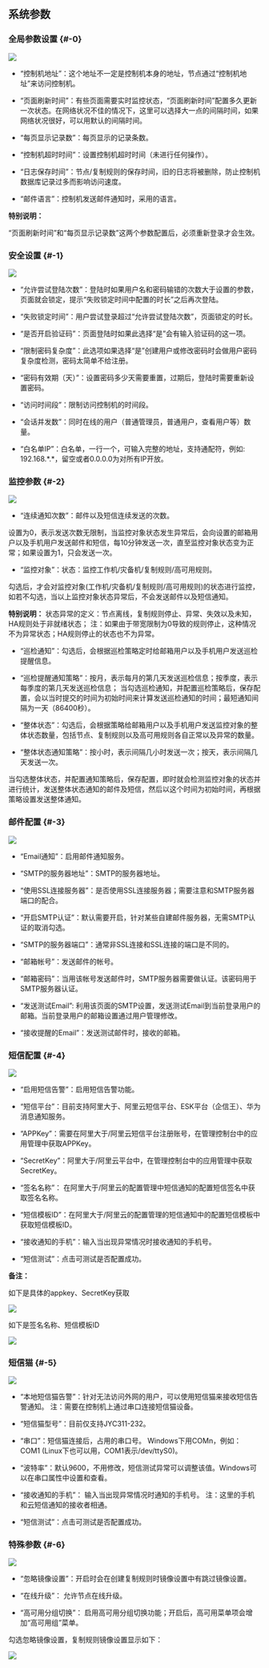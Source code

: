 ## 系统参数

### 全局参数设置 {#-0}

![](/assets/v6.1.20180413100112.png)

* “控制机地址”：这个地址不一定是控制机本身的地址，节点通过“控制机地址”来访问控制机。

* “页面刷新时间”：有些页面需要实时监控状态，“页面刷新时间”配置多久更新一次状态。在网络状况不佳的情况下，这里可以选择大一点的间隔时间，如果网络状况很好，可以用默认的间隔时间。

* “每页显示记录数”：每页显示的记录条数。

* “控制机超时时间”：设置控制机超时时间（未进行任何操作）。

* “日志保存时间”：节点/复制规则的保存时间，旧的日志将被删除，防止控制机数据库记录过多而影响访问速度。

* “邮件语言”：控制机发送邮件通知时，采用的语言。

**特别说明：**

“页面刷新时间”和“每页显示记录数”这两个参数配置后，必须重新登录才会生效。

### 安全设置 {#-1}

![](/assets/v6.1.20180413100225.png)

* “允许尝试登陆次数”：登陆时如果用户名和密码输错的次数大于设置的参数，页面就会锁定，提示“失败锁定时间中配置的时长”之后再次登陆。

* “失败锁定时间”：用户尝试登录超过“允许尝试登陆次数”，页面锁定的时长。

* “是否开启验证码”：页面登陆时如果此选择“是”会有输入验证码的这一项。

* “限制密码复杂度”：此选项如果选择“是”创建用户或修改密码时会做用户密码复杂度检测，密码太简单不给注册。

* “密码有效期（天）”：设置密码多少天需要重置，过期后，登陆时需要重新设置密码。

* “访问时间段”：限制访问控制机的时间段。

* “会话并发数”：同时在线的用户（普通管理员，普通用户，查看用户等）数量。

* “白名单IP”：白名单，一行一个，可输入完整的地址，支持通配符，例如: 192.168.\*.\*，留空或者0.0.0.0为对所有IP开放。

### 监控参数 {#-2}

![](/assets/v6.1.20180413100238.png)

* “连续通知次数”：邮件以及短信连续发送的次数。

设置为0，表示发送次数无限制，当监控对象状态发生异常后，会向设置的邮箱用户以及手机用户发送邮件和短信，每10分钟发送一次，直至监控对象状态变为正常；如果设置为1，只会发送一次。

* “监控对象”：状态：监控工作机/灾备机/复制规则/高可用规则。

勾选后，才会对监控对象(工作机/灾备机/复制规则/高可用规则)的状态进行监控，如若不勾选，当以上监控对象状态异常后，不会发送邮件以及短信通知。


**特别说明：** 状态异常的定义：节点离线，复制规则停止、异常、失效以及未知，HA规则处于非就绪状态；
注：如果由于带宽限制为0导致的规则停止，这种情况不为异常状态；HA规则停止的状态也不为异常。


* “巡检通知”：勾选后，会根据巡检策略定时给邮箱用户以及手机用户发送巡检提醒信息。

* “巡检提醒通知策略”：按月，表示每月的第几天发送巡检信息；按季度，表示每季度的第几天发送巡检信息；
当勾选巡检通知，并配置巡检策略后，保存配置，会以当时提交的时间为初始时间来计算发送巡检通知的时间；最短通知间隔为一天（86400秒）。

* “整体状态”：勾选后，会根据策略给邮箱用户以及手机用户发送监控对象的整体状态数量，包括节点、复制规则以及高可用规则各自正常以及异常的数量。

* “整体状态通知策略”：按小时，表示间隔几小时发送一次；按天，表示间隔几天发送一次。

当勾选整体状态，并配置通知策略后，保存配置，即时就会检测监控对象的状态并进行统计，发送整体状态通知的邮件及短信，然后以这个时间为初始时间，再根据策略设置发送整体通知。



### 邮件配置 {#-3}

![](/assets/v6.1.20180413100307.png)

* “Email通知”：启用邮件通知服务。

* “SMTP的服务器地址”：SMTP的服务器地址。

* “使用SSL连接服务器”：是否使用SSL连接服务器；需要注意和SMTP服务器端口的配合。

* “开启SMTP认证”：默认需要开启，针对某些自建邮件服务器，无需SMTP认证的取消勾选。

* “SMTP的服务器端口”：通常非SSL连接和SSL连接的端口是不同的。

* “邮箱帐号”：发送邮件的帐号。

* “邮箱密码”：当用该帐号发送邮件时，SMTP服务器需要做认证。该密码用于SMTP服务器认证。

* “发送测试Email”: 利用该页面的SMTP设置，发送测试Email到当前登录用户的邮箱。当前登录用户的邮箱设置通过用户管理修改。

* “接收提醒的Email”：发送测试邮件时，接收的邮箱。

### 短信配置 {#-4}

![](/assets/v6.1.20180413100327.png)

* “启用短信告警”：启用短信告警功能。

* “短信平台”：目前支持阿里大于、阿里云短信平台、ESK平台（企信王）、华为消息通知服务。

* “APPKey”：需要在阿里大于/阿里云短信平台注册账号，在管理控制台中的应用管理中获取APPKey。

* “SecretKey”：阿里大于/阿里云平台中，在管理控制台中的应用管理中获取SecretKey。

* “签名名称”： 在阿里大于/阿里云的配置管理中短信通知的配置短信签名中获取签名名称。

* “短信模板ID”：在阿里大于/阿里云的配置管理的短信通知中的配置短信模板中获取短信模板ID。

* “接收通知的手机”：输入当出现异常情况时接收通知的手机号。

* “短信测试”：点击可测试是否配置成功。

**备注：**

如下是具体的appkey、SecretKey获取

![](/assets/V6.118042602.png)

如下是签名名称、短信模板ID

![](/assets/V6.118042603.png)


### 短信猫 {#-5}

![](/assets/v6.1.20180413100340.png)

* “本地短信猫告警”：针对无法访问外网的用户，可以使用短信猫来接收短信告警通知。
注：需要在控制机上通过串口连接短信猫设备。

* “短信猫型号”：目前仅支持JYC311-232。

* “串口”：短信猫连接后，占用的串口号。
Windows下用COMn，例如：COM1 (Linux下也可以用，COM1表示/dev/ttyS0)。

* “波特率”：默认9600，不用修改，短信测试异常可以调整该值。Windows可以在串口属性中设置和查看。

* “接收通知的手机”： 输入当出现异常情况时通知的手机号。
注：这里的手机和云短信通知的接收者相通。

* “短信测试”：点击可测试是否配置成功。

### 特殊参数 {#-6}

![](/assets/v6.1.20180413100352.png)

* “忽略镜像设置”：开启时会在创建复制规则时镜像设置中有跳过镜像设置。

* “在线升级”： 允许节点在线升级。

* “高可用分组切换”： 启用高可用分组切换功能；开启后，高可用菜单项会增加“高可用组”菜单。

勾选忽略镜像设置，复制规则镜像设置显示如下：

![](/assets/V6.118042604.png)




